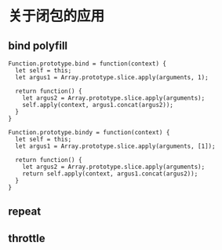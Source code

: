 # 关于闭包的应用

## bind polyfill

    Function.prototype.bind = function(context) {
      let self = this;
      let argus1 = Array.prototype.slice.apply(arguments, 1);

      return function() {
        let argus2 = Array.prototype.slice.apply(arguments);
        self.apply(context, argus1.concat(argus2));
      }
    }

    Function.prototype.bindy = function(context) {
      let self = this;
      let argus1 = Array.prototype.slice.apply(arguments, [1]);

      return function() {
        let argus2 = Array.prototype.slice.apply(arguments);
        return self.apply(context, argus1.concat(argus2));
      }
    }


## repeat

## throttle